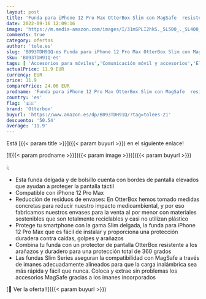 ```yaml
---
layout: post
title: 'Funda para iPhone 12 Pro Max OtterBox Slim con MagSafe  resistente a golpes y caídas  Ultra-fina Funda Protectora Fina  Testada 3x con los estándares Militares anticaídas  Azul/Gris'
date: 2022-09-16 12:09:16
image: 'https://m.media-amazon.com/images/I/31mSPLI2hkS._SL500_._SL400_.jpg'
comments: true
category: ofertas
author: 'tole.es'
slug: 'B093TDH91Q-es Funda para iPhone 12 Pro Max OtterBox Slim con MagSafe...'
sku: 'B093TDH91Q-es'
tags: [ 'Accesorios para móviles','Comunicación móvil y accesorios','Electrónica','Fundas y carcasas para teléfonos móviles','iphone','otterbox','🇪🇸', ]
actualPrice: 11.9 EUR
currency: EUR
price: 11.9
comparePrice: 24.06 EUR
prodname: 'Funda para iPhone 12 Pro Max OtterBox Slim con MagSafe  resistente a golpes y caídas  Ultra-fina Funda Protectora Fina  Testada 3x con los estándares Militares anticaídas  Azul/Gris'
country: 'es'
flag: '🇪🇸'
brand: 'Otterbox'
buyurl: 'https://www.amazon.es/dp/B093TDH91Q/?tag=tolees-21'
descuento: '50.54'
average: '11.9'
---
```


Está [{{< param title >}}]({{< param buyurl >}}) en el siguiente enlace!

[![{{< param prodname >}}]({{< param image >}})]({{< param buyurl >}})

ℹ️:

- Esta funda delgada y de bolsillo cuenta con bordes de pantalla elevados que ayudan a proteger la pantalla táctil
- Compatible con iPhone 12 Pro Max
- Reducción de residuos de envases: En OtterBox hemos tomado medidas concretas para reducir nuestro impacto medioambiental, y por eso fabricamos nuestros envases para la venta al por menor con materiales sostenibles que son totalmente reciclables y casi no utilizan plástico
- Protege tu smartphone con la gama Slim delgada, la funda para iPhone 12 Pro Max que es fácil de instalar y proporciona una protección duradera contra caídas, golpes y arañazos
- Combina tu funda con un protector de pantalla OtterBox resistente a los arañazos y duradero para una protección total de 360 grados
- Las fundas Slim Series aseguran la compatibilidad con MagSafe a través de imanes adecuadamente alineados para que la carga inalámbrica sea más rápida y fácil que nunca. Coloca y extrae sin problemas los accesorios MagSafe gracias a los imanes incorporados

[🛒 Ver la oferta!!]({{< param buyurl >}})
